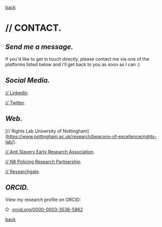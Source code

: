 
[back](./)


# // CONTACT. 

## _Send me a message._

If you'd like to get in touch directly, please contact me via one of the platforms listed below and i'll get back to you as soon as I can :)


## _Social Media._

[// Linkedin](https://uk.linkedin.com/in/brewsterben/).

[// Twitter](https://twitter.com/BenBrewster__/).

## _Web._

[// Rights Lab University of Nottingham] (https://www.nottingham.ac.uk/research/beacons-of-excellence/rights-lab/).

[// Anti Slavery Early Research Association](https://antislaveryera.com/researchers/ben-brewster/). 

[// N8 Policing Research Partnership](https://n8prp.org.uk/user/benbrewster/).

[// Researchgate](https://www.researchgate.net/profile/Ben_Brewster5). 


## _ORCID._
View my research profile on ORCID: 

<a href="https://orcid.org/0000-0003-3536-5862" target="orcid.widget" rel="noopener noreferrer" style="vertical-align:top;"><img src="https://orcid.org/sites/default/files/images/orcid_16x16.png" style="width:1em;margin-right:.5em;" alt="ORCID iD icon">orcid.org/0000-0003-3536-5862</a>


[back](./)

